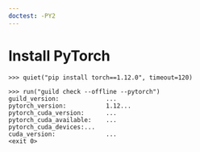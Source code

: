 ```yaml
---
doctest: -PY2
---
```


# Install PyTorch

    >>> quiet("pip install torch==1.12.0", timeout=120)

    >>> run("guild check --offline --pytorch")
    guild_version:             ...
    pytorch_version:           1.12...
    pytorch_cuda_version:      ...
    pytorch_cuda_available:    ...
    pytorch_cuda_devices:...
    cuda_version:              ...
    <exit 0>
